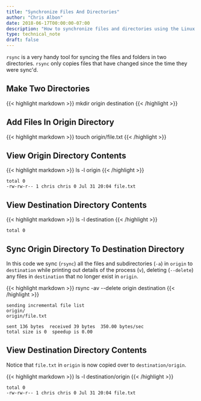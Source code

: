 ```yaml
---
title: "Synchronize Files And Directories"
author: "Chris Albon"
date: 2018-06-17T00:00:00-07:00
description: "How to synchronize files and directories using the Linux command line."
type: technical_note
draft: false
---
```


`rsync` is a very handy tool for syncing the files and folders in two directories. `rsync` only copies files that have changed since the time they were sync'd.

## Make Two Directories

{{< highlight markdown >}}
mkdir origin destination
{{< /highlight >}}

## Add Files In Origin Directory


{{< highlight markdown >}}
touch origin/file.txt
{{< /highlight >}}

## View Origin Directory Contents

{{< highlight markdown >}}
ls -l origin
{{< /highlight >}}
```
total 0
-rw-rw-r-- 1 chris chris 0 Jul 31 20:04 file.txt
```

## View Destination Directory Contents

{{< highlight markdown >}}
ls -l destination
{{< /highlight >}}
```
total 0
```

## Sync Origin Directory To Destination Directory

In this code we sync (`rsync`) all the files and subdirectories (`-a`) in `origin` to `destination` while printing out details of the process (`v`), deleting (`--delete`) any files in `destination` that no longer exist in `origin`.

{{< highlight markdown >}}
rsync -av --delete origin destination
{{< /highlight >}}
```
sending incremental file list
origin/
origin/file.txt

sent 136 bytes  received 39 bytes  350.00 bytes/sec
total size is 0  speedup is 0.00
```

## View Destination Directory Contents

Notice that `file.txt` in `origin` is now copied over to `destination/origin`.

{{< highlight markdown >}}
ls -l destination/origin
{{< /highlight >}}
```
total 0
-rw-rw-r-- 1 chris chris 0 Jul 31 20:04 file.txt
```